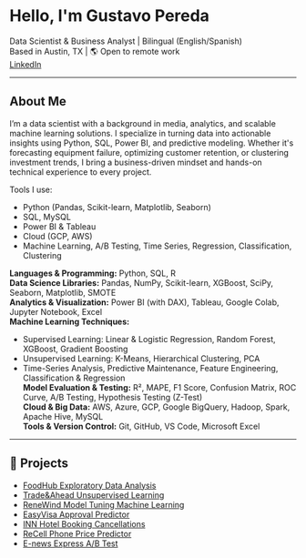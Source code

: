#  Hello, I'm Gustavo Pereda

Data Scientist & Business Analyst | Bilingual (English/Spanish)  
Based in Austin, TX | 🌎 Open to remote work  
[LinkedIn](https://linkedin.com/in/gustavopereda)

---

##  About Me

I’m a data scientist with a background in media, analytics, and scalable machine learning solutions. I specialize in turning data into actionable insights using Python, SQL, Power BI, and predictive modeling. Whether it's forecasting equipment failure, optimizing customer retention, or clustering investment trends, I bring a business-driven mindset and hands-on technical experience to every project.

Tools I use:
- Python (Pandas, Scikit-learn, Matplotlib, Seaborn)
- SQL, MySQL
- Power BI & Tableau
- Cloud (GCP, AWS)
- Machine Learning, A/B Testing, Time Series, Regression, Classification, Clustering

**Languages & Programming:** Python, SQL, R  
**Data Science Libraries:** Pandas, NumPy, Scikit-learn, XGBoost, SciPy, Seaborn, Matplotlib, SMOTE  
**Analytics & Visualization:** Power BI (with DAX), Tableau, Google Colab, Jupyter Notebook, Excel  
**Machine Learning Techniques:**  
  - Supervised Learning: Linear & Logistic Regression, Random Forest, XGBoost, Gradient Boosting  
  - Unsupervised Learning: K-Means, Hierarchical Clustering, PCA  
  - Time-Series Analysis, Predictive Maintenance, Feature Engineering, Classification & Regression  
**Model Evaluation & Testing:** R², MAPE, F1 Score, Confusion Matrix, ROC Curve, A/B Testing, Hypothesis Testing (Z-Test)  
**Cloud & Big Data:** AWS, Azure, GCP, Google BigQuery, Hadoop, Spark, Apache Hive, MySQL  
**Tools & Version Control:** Git, GitHub, VS Code, Microsoft Excel  


---

## 📁 Projects
- [FoodHub Exploratory Data Analysis](https://github.com/gustavopereda/FoodHub-Order-Analysis)
- [Trade&Ahead Unsupervised Learning](https://github.com/gustavopereda/Trade-Ahead-UnsupervisedLearning/tree/main) 
- [ReneWind Model Tuning Machine Learning](https://github.com/gustavopereda/WindTurbine-Maintenance-ML)
- [EasyVisa Approval Predictor](https://github.com/gustavopereda/EasyVisa-Approval-Predictor)
- [INN Hotel Booking Cancellations](https://github.com/gustavopereda/INNNHotels-SupervisedLearning)
- [ReCell Phone Price Predictor](https://github.com/gustavopereda/ReCell_Supervised_Learning)
- [E-news Express A/B Test](https://github.com/gustavopereda/ENews-A-B-Test)

<!--
**gustavopereda/gustavopereda** is a ✨ _special_ ✨ repository because its `README.md` (this file) appears on your GitHub profile.

Here are some ideas to get you started:

- 🔭 I’m currently working on ...
- 🌱 I’m currently learning ...
- 👯 I’m looking to collaborate on ...
- 🤔 I’m looking for help with ...
- 💬 Ask me about ...
- 📫 How to reach me: ...
- 😄 Pronouns: ...
- ⚡ Fun fact: ...
-->
